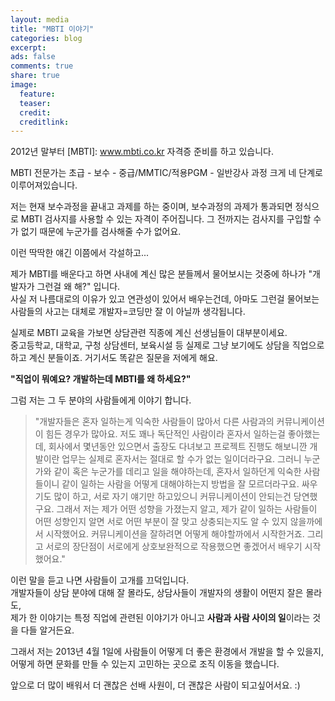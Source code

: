 ```yaml
---
layout: media
title: "MBTI 이야기"
categories: blog
excerpt:
ads: false
comments: true
share: true
image:
  feature: 
  teaser: 
  credit: 
  creditlink: 
---
```


2012년 말부터 [MBTI]: www.mbti.co.kr 자격증 준비를 하고 있습니다.  

MBTI 전문가는 초급 - 보수 - 중급/MMTIC/적용PGM - 일반강사 과정 크게 네 단계로 이루어져있습니다.  

저는 현재 보수과정을 끝내고 과제를 하는 중이며, 보수과정의 과제가 통과되면 정식으로 MBTI 검사지를 사용할 수 있는 자격이 주어집니다. 그 전까지는 검사지를 구입할 수가 없기 때문에 누군가를 검사해줄 수가 없어요.  

이런 딱딱한 얘긴 이쯤에서 각설하고...  


제가 MBTI를 배운다고 하면 사내에 계신 많은 분들께서 물어보시는 것중에 하나가 "개발자가 그런걸 왜 해?" 입니다.  
사실 저 나름대로의 이유가 있고 연관성이 있어서 배우는건데, 아마도 그런걸 물어보는 사람들의 사고는 대체로 개발자=코딩만 잘 이 아닐까 생각됩니다.  

실제로 MBTI 교육을 가보면 상담관련 직종에 계신 선생님들이 대부분이세요.  
중고등학교, 대학교, 구청 상담센터, 보육시설 등 실제로 그냥 보기에도 상담을 직업으로 하고 계신 분들이죠. 거기서도 똑같은 질문을 저에게 해요.  

**"직업이 뭐예요? 개발하는데 MBTI를 왜 하세요?"**   

그럼 저는 그 두 분야의 사람들에게 이야기 합니다.  

> "개발자들은 혼자 일하는게 익숙한 사람들이 많아서 다른 사람과의 커뮤니케이션이 힘든 경우가 많아요. 저도 꽤나 독단적인 사람이라 혼자서 일하는걸 좋아했는데, 회사에서 몇년동안 있으면서 출장도 다녀보고 프로젝트 진행도 해보니깐 개발이란 업무는 실제로 혼자서는 절대로 할 수가 없는 일이더라구요. 그러니 누군가와 같이 혹은 누군가를 데리고 일을 해야하는데, 혼자서 일하던게 익숙한 사람들이니 같이 일하는 사람을 어떻게 대해야하는지 방법을 잘 모르더라구요. 싸우기도 많이 하고, 서로 자기 얘기만 하고있으니 커뮤니케이션이 안되는건 당연했구요. 그래서 저는 제가 어떤 성향을 가졌는지 알고, 제가 같이 일하는 사람들이 어떤 성향인지 알면 서로 어떤 부분이 잘 맞고 상충되는지도 알 수 있지 않을까에서 시작했어요. 커뮤니케이션을 잘하려면 어떻게 해야할까에서 시작한거죠. 그리고 서로의 장단점이 서로에게 상호보완적으로 작용했으면 좋겠어서 배우기 시작했어요."  


이런 말을 듣고 나면 사람들이 고개를 끄덕입니다.  
개발자들이 상담 분야에 대해 잘 몰라도, 상담사들이 개발자의 생활이 어떤지 잘은 몰라도,  
제가 한 이야기는 특정 직업에 관련된 이야기가 아니고 **사람과 사람 사이의 일**이라는 것을 다들 알거든요.    

그래서 저는 2013년 4월 1일에 사람들이 어떻게 더 좋은 환경에서 개발을 할 수 있을지, 어떻게 하면 문화를 만들 수 있는지 고민하는 곳으로 조직 이동을 했습니다.  

앞으로 더 많이 배워서 더 괜찮은 선배 사원이, 더 괜찮은 사람이 되고싶어서요. :)   


